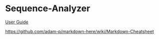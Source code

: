 # Sequence-Analyzer


[User Guide](https://docs.google.com/document/d/1DbUXA-N5BZDuwBSAe-zx5VL8K-RHFfGzjeIwuc6bsDE/edit?usp=sharing)

https://github.com/adam-p/markdown-here/wiki/Markdown-Cheatsheet
